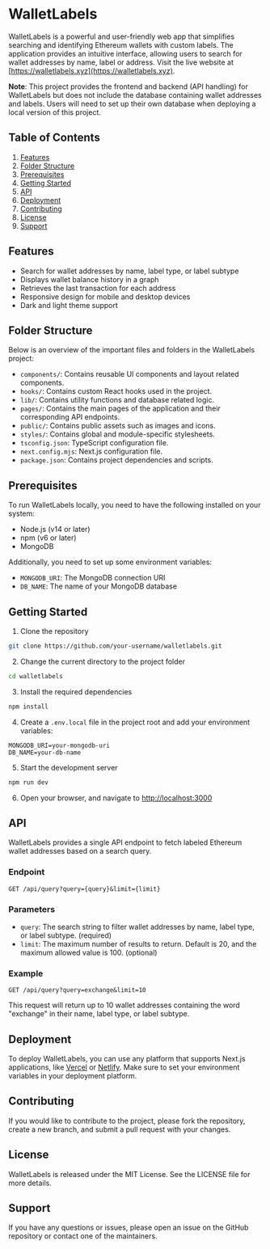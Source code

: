 # WalletLabels

WalletLabels is a powerful and user-friendly web app that simplifies searching and identifying Ethereum wallets with custom labels. The application provides an intuitive interface, allowing users to search for wallet addresses by name, label or address. Visit the live website at [https://walletlabels.xyz](https://walletlabels.xyz).

**Note**: This project provides the frontend and backend (API handling) for WalletLabels but does not include the database containing wallet addresses and labels. Users will need to set up their own database when deploying a local version of this project.

## Table of Contents

1. [Features](#features)
2. [Folder Structure](#folder-structure)
3. [Prerequisites](#prerequisites)
4. [Getting Started](#getting-started)
5. [API](#api)
6. [Deployment](#deployment)
7. [Contributing](#contributing)
8. [License](#license)
9. [Support](#support)

## Features

- Search for wallet addresses by name, label type, or label subtype
- Displays wallet balance history in a graph
- Retrieves the last transaction for each address
- Responsive design for mobile and desktop devices
- Dark and light theme support

## Folder Structure

Below is an overview of the important files and folders in the WalletLabels project:

- `components/`: Contains reusable UI components and layout related components.
- `hooks/`: Contains custom React hooks used in the project.
- `lib/`: Contains utility functions and database related logic.
- `pages/`: Contains the main pages of the application and their corresponding API endpoints.
- `public/`: Contains public assets such as images and icons.
- `styles/`: Contains global and module-specific stylesheets.
- `tsconfig.json`: TypeScript configuration file.
- `next.config.mjs`: Next.js configuration file.
- `package.json`: Contains project dependencies and scripts.

## Prerequisites

To run WalletLabels locally, you need to have the following installed on your system:

- Node.js (v14 or later)
- npm (v6 or later)
- MongoDB

Additionally, you need to set up some environment variables:

- `MONGODB_URI`: The MongoDB connection URI
- `DB_NAME`: The name of your MongoDB database

## Getting Started

1. Clone the repository

```bash
git clone https://github.com/your-username/walletlabels.git
```

2. Change the current directory to the project folder

```bash
cd walletlabels
```

3. Install the required dependencies

```bash
npm install
```

4. Create a `.env.local` file in the project root and add your environment variables:

```
MONGODB_URI=your-mongodb-uri
DB_NAME=your-db-name
```

5. Start the development server

```bash
npm run dev
```

6. Open your browser, and navigate to [http://localhost:3000](http://localhost:3000)

## API

WalletLabels provides a single API endpoint to fetch labeled Ethereum wallet addresses based on a search query.

### Endpoint

```
GET /api/query?query={query}&limit={limit}
```

### Parameters

- `query`: The search string to filter wallet addresses by name, label type, or label subtype. (required)
- `limit`: The maximum number of results to return. Default is 20, and the maximum allowed value is 100. (optional)

### Example

```
GET /api/query?query=exchange&limit=10
```

This request will return up to 10 wallet addresses containing the word "exchange" in their name, label type, or label subtype.

## Deployment

To deploy WalletLabels, you can use any platform that supports Next.js applications, like [Vercel](https://vercel.com) or [Netlify](https://netlify.com). Make sure to set your environment variables in your deployment platform.

## Contributing

If you would like to contribute to the project, please fork the repository, create a new branch, and submit a pull request with your changes.

## License

WalletLabels is released under the MIT License. See the LICENSE file for more details.

## Support

If you have any questions or issues, please open an issue on the GitHub repository or contact one of the maintainers.
